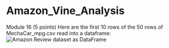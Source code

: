 # Amazon_Vine_Analysis
Module 16
(5 points) Here are the first 10 rows of the 50 rows of MechaCar_mpg.csv read into a dataframe:
![Amazon Review dataset as DataFrame](MechaCar_mpg_data_frame_first_10_rows.png)
